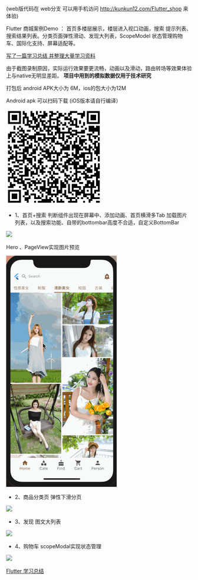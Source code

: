 (web版代码在 web分支 可以用手机访问 http://kunkun12.com/Flutter_shop 来体验)

Flutter 商城案例Demo ： 首页多楼层展示，楼层进入视口动画，搜索 提示列表、搜索结果列表。分类页面弹性滑动、发现大列表，ScopeModel 状态管理购物车、国际化支持、屏幕适配等。

[写了一篇学习总结 并整理大量学习资料](http://kunkun12.com/2018/12/03/flutter-study/)


由于截图录制原因，实际运行效果要更流畅，动画以及滑动，路由转场等效果体验上与native无明显差距。 **项目中用到的模拟数据仅用于技术研究**

打包后 android APK大小为 6M，ios的包大小为12M

Android apk 可以扫码下载 (iOS版本请自行编译）

![](/screenshot/qrcode.png)

- 1、首页+搜索 判断组件出现在屏幕中、添加动画、首页横滑多Tab 加载图片列表，以及搜索功能、自带的bottombar高度不合适，自定义BottomBar


![](/screenshot/1.gif)


Hero 、PageView实现图片预览

![](/screenshot/5.gif)


- 2、商品分类页  弹性下滑分页


![](/screenshot/2.gif)


- 3、发现 图文大列表


![](/screenshot/3.gif)


- 4、购物车 scopeModal实现状态管理


![](/screenshot/4.gif)



[Flutter 学习总结](http://kunkun12.com/2018/12/03/flutter-study/)

